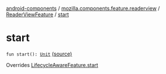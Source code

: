 [android-components](../../index.md) / [mozilla.components.feature.readerview](../index.md) / [ReaderViewFeature](index.md) / [start](./start.md)

# start

`fun start(): `[`Unit`](https://kotlinlang.org/api/latest/jvm/stdlib/kotlin/-unit/index.html) [(source)](https://github.com/mozilla-mobile/android-components/blob/master/components/feature/readerview/src/main/java/mozilla/components/feature/readerview/ReaderViewFeature.kt#L80)

Overrides [LifecycleAwareFeature.start](../../mozilla.components.support.base.feature/-lifecycle-aware-feature/start.md)

